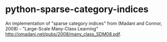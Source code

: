 # python-sparse-category-indices
An implementation of "sparse category indices" from (Madani and Connor, 2008) - "Large-Scale Many-Class Learning" http://omadani.net/pubs/2008/many_class_SDM08.pdf.
